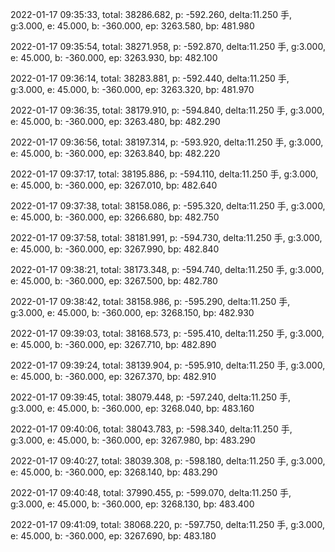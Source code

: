 2022-01-17 09:35:33, total: 38286.682, p: -592.260, delta:11.250 手, g:3.000, e: 45.000, b: -360.000, ep: 3263.580, bp: 481.980

2022-01-17 09:35:54, total: 38271.958, p: -592.870, delta:11.250 手, g:3.000, e: 45.000, b: -360.000, ep: 3263.930, bp: 482.100

2022-01-17 09:36:14, total: 38283.881, p: -592.440, delta:11.250 手, g:3.000, e: 45.000, b: -360.000, ep: 3263.320, bp: 481.970

2022-01-17 09:36:35, total: 38179.910, p: -594.840, delta:11.250 手, g:3.000, e: 45.000, b: -360.000, ep: 3263.480, bp: 482.290

2022-01-17 09:36:56, total: 38197.314, p: -593.920, delta:11.250 手, g:3.000, e: 45.000, b: -360.000, ep: 3263.840, bp: 482.220

2022-01-17 09:37:17, total: 38195.886, p: -594.110, delta:11.250 手, g:3.000, e: 45.000, b: -360.000, ep: 3267.010, bp: 482.640

2022-01-17 09:37:38, total: 38158.086, p: -595.320, delta:11.250 手, g:3.000, e: 45.000, b: -360.000, ep: 3266.680, bp: 482.750

2022-01-17 09:37:58, total: 38181.991, p: -594.730, delta:11.250 手, g:3.000, e: 45.000, b: -360.000, ep: 3267.990, bp: 482.840

2022-01-17 09:38:21, total: 38173.348, p: -594.740, delta:11.250 手, g:3.000, e: 45.000, b: -360.000, ep: 3267.500, bp: 482.780

2022-01-17 09:38:42, total: 38158.986, p: -595.290, delta:11.250 手, g:3.000, e: 45.000, b: -360.000, ep: 3268.150, bp: 482.930

2022-01-17 09:39:03, total: 38168.573, p: -595.410, delta:11.250 手, g:3.000, e: 45.000, b: -360.000, ep: 3267.710, bp: 482.890

2022-01-17 09:39:24, total: 38139.904, p: -595.910, delta:11.250 手, g:3.000, e: 45.000, b: -360.000, ep: 3267.370, bp: 482.910

2022-01-17 09:39:45, total: 38079.448, p: -597.240, delta:11.250 手, g:3.000, e: 45.000, b: -360.000, ep: 3268.040, bp: 483.160

2022-01-17 09:40:06, total: 38043.783, p: -598.340, delta:11.250 手, g:3.000, e: 45.000, b: -360.000, ep: 3267.980, bp: 483.290

2022-01-17 09:40:27, total: 38039.308, p: -598.180, delta:11.250 手, g:3.000, e: 45.000, b: -360.000, ep: 3268.140, bp: 483.290

2022-01-17 09:40:48, total: 37990.455, p: -599.070, delta:11.250 手, g:3.000, e: 45.000, b: -360.000, ep: 3268.130, bp: 483.400

2022-01-17 09:41:09, total: 38068.220, p: -597.750, delta:11.250 手, g:3.000, e: 45.000, b: -360.000, ep: 3267.690, bp: 483.180